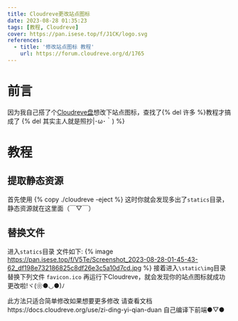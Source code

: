 ```yaml
---
title: Cloudreve更改站点图标
date: 2023-08-28 01:35:23
tags: [教程, Cloudreve]
cover: https://pan.isese.top/f/J1CK/logo.svg
references:
  - title: '修改站点图标 教程'
    url: https://forum.cloudreve.org/d/1765
---
```


# 前言
因为我自己搭了个[Cloudreve盘](https://pan.isese.top)想改下站点图标，查找了{% del 许多 %}教程才搞成了
{% del 其实主人就是照抄|･ω･｀) %}

# 教程
## 提取静态资源
首先使用
{% copy ./cloudreve -eject %}
这时你就会发现多出了`statics`目录，静态资源就在这里面（￣▽￣）

## 替换文件
进入`statics`目录
文件如下:
{% image https://pan.isese.top/f/V5Te/Screenshot_2023-08-28-01-45-43-62_df198e732186825c8df26e3c5a10d7cd.jpg %}
接着进入`\static\img`目录
替换下列文件
`favicon.ico`
再运行下Cloudreve，就会发现你的站点图标就成功更改啦!ヾ(❀●◡●)ﾉ

此方法只适合简单修改如果想要更多修改
请查看文档https://docs.cloudreve.org/use/zi-ding-yi-qian-duan
自己编译下前端●▽●